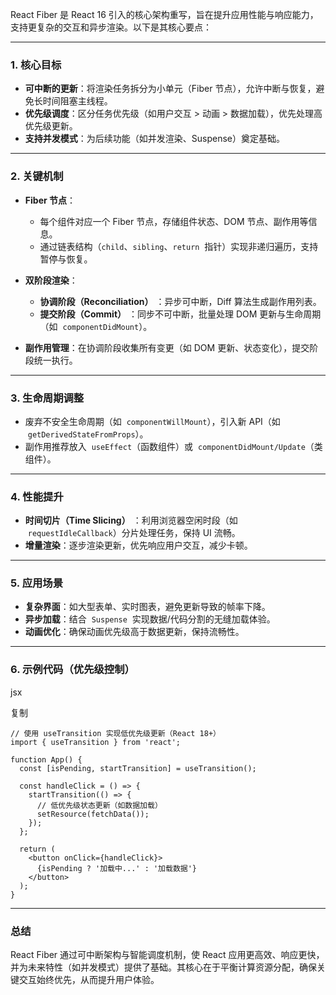 React Fiber 是 React 16 引入的核心架构重写，旨在提升应用性能与响应能力，支持更复杂的交互和异步渲染。以下是其核心要点：

---

### **1. 核心目标**

- **可中断的更新**：将渲染任务拆分为小单元（Fiber 节点），允许中断与恢复，避免长时间阻塞主线程。
- **优先级调度**：区分任务优先级（如用户交互 > 动画 > 数据加载），优先处理高优先级更新。
- **支持并发模式**：为后续功能（如并发渲染、Suspense）奠定基础。

---

### **2. 关键机制**

- **Fiber 节点**：

  - 每个组件对应一个 Fiber 节点，存储组件状态、DOM 节点、副作用等信息。
  - 通过链表结构（`child`、`sibling`、`return`  指针）实现非递归遍历，支持暂停与恢复。

- **双阶段渲染**：

  - **协调阶段（Reconciliation）** ：异步可中断，Diff 算法生成副作用列表。
  - **提交阶段（Commit）** ：同步不可中断，批量处理 DOM 更新与生命周期（如  `componentDidMount`）。

- **副作用管理**：在协调阶段收集所有变更（如 DOM 更新、状态变化），提交阶段统一执行。

---

### **3. 生命周期调整**

- 废弃不安全生命周期（如  `componentWillMount`），引入新 API（如  `getDerivedStateFromProps`）。
- 副作用推荐放入  `useEffect`（函数组件）或  `componentDidMount/Update`（类组件）。

---

### **4. 性能提升**

- **时间切片（Time Slicing）** ：利用浏览器空闲时段（如  `requestIdleCallback`）分片处理任务，保持 UI 流畅。
- **增量渲染**：逐步渲染更新，优先响应用户交互，减少卡顿。

---

### **5. 应用场景**

- **复杂界面**：如大型表单、实时图表，避免更新导致的帧率下降。
- **异步加载**：结合  `Suspense`  实现数据/代码分割的无缝加载体验。
- **动画优化**：确保动画优先级高于数据更新，保持流畅性。

---

### **6. 示例代码（优先级控制）**

jsx

复制

```
// 使用 useTransition 实现低优先级更新（React 18+）
import { useTransition } from 'react';

function App() {
  const [isPending, startTransition] = useTransition();

  const handleClick = () => {
    startTransition(() => {
      // 低优先级状态更新（如数据加载）
      setResource(fetchData());
    });
  };

  return (
    <button onClick={handleClick}>
      {isPending ? '加载中...' : '加载数据'}
    </button>
  );
}
```

---

### **总结**

React Fiber 通过可中断架构与智能调度机制，使 React 应用更高效、响应更快，并为未来特性（如并发模式）提供了基础。其核心在于平衡计算资源分配，确保关键交互始终优先，从而提升用户体验。
